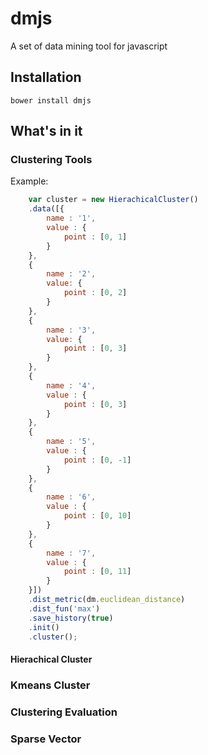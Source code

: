 # dmjs
A set of data mining tool for javascript


## Installation
```
bower install dmjs
```
## What's in it
### Clustering Tools
Example:

```js
	var cluster = new HierachicalCluster()
	.data([{
		name : '1',
		value : {
			point : [0, 1]
		}
	},
	{
		name : '2',
		value: {
			point : [0, 2]
		}
	},
	{
		name : '3',
		value: {
			point : [0, 3]
		}
	},
	{
		name : '4', 
		value : {
			point : [0, 3]
		}
	},
	{
		name : '5',
		value : {
			point : [0, -1]
		}
	},
	{
		name : '6',
		value : {
			point : [0, 10]
		}
	},
	{
		name : '7',
		value : {
			point : [0, 11]
		}
	}])
	.dist_metric(dm.euclidean_distance)
	.dist_fun('max')
	.save_history(true)
	.init()
	.cluster();
```


#### Hierachical Cluster

### Kmeans Cluster

### Clustering Evaluation
### Sparse Vector